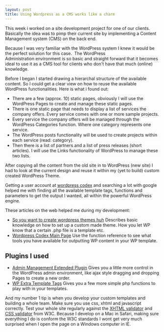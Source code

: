 ```yaml
---
layout: post
title: Using Wordpress as a CMS works like a charm
---
```


This week i worked on a site development project for one of our clients.
Basically the idea was to pimp their current site by implementing a Content
Management system (CMS) on the back end.
<!-- more -->
Because I was very familiar with the WordPress system I knew it would be the
perfect solution for this case.  The WordPress Administration environment is
so basic and straight forward that it becomes ideal to use it as a CMS tool
for clients who don't have that much (online) knowledge.

Before I began I started drawing a hierarchal structure of the available
content. So I could get a clear view on how to reuse the available WordPress
functionalities. Here is what i found out:

- There are a few (approx. 10) static pages, obviously I will use the
  WordPress Pages to create and manage these static pages.
- There is one static page that needs to display a list of services the
  company offers. Every service comes with one or more sample projects.
- Every service the company offers will be managed through the WordPress
  Categories function. Where one category represents one service.
- The WordPress posts functionality will be used to create projects within
  each service (read: category).
- Then there is a list of partners and a list of press releases (short
  articles). I will use the Links functionality of WordPress to manage these
  two lists. 

After copying all the content from the old site in to WordPress (new site) I
had to look at the current design and reuse it within my (yet to build) custom
created WordPress Theme.

Getting a user account at [wordpress codex][codex] and searching a lot with
google helped me with finding all the available template tags, functions and
parameters to get the output I wanted, all within the powerful WordPress
engine.

These articles on the web helped me during my development:

- [So you want to create wordpress themes huh][wpdesigner] Describes basic
  knowledge on how to set up a custom made theme. How you let WP know that a
  certain .php file is a template etc.
- [Wordpress Codex Main Page][codex_main] Use the function reference to see
  what tools you have available for outputting WP content in your WP template.


Plugins I used
--------------

- [Admin Management Extended Plugin][schloebe] Gives you a little more control
  in the WordPress admin environment, like ajax style dragging and dropping
  Pages to create a new order.
- [WP Extra Template Tags][tpl_tags] Gives you a few more simple php functions
  to play with in your templates.

And my number 1 tip is when you develop your custom templates and building a
whole team. Make sure you use css, xhtml and javascript correctly. Test your
whole site regularly against the [XHTML validator][html_w3c] and [CSS
validator][css_w3c] from W3C.  Because I develop on a Mac in Safari, making
sure everything I do is conform the W3C standards I wont get very much
surprised when I open the page on a Windows computer in IE.



[codex]: http://codex.wordpress.org/
[schloebe]: http://www.schloebe.de/wordpress/admin-management-xtended-plugin/
[wpdesigner]: http://www.wpdesigner.com/2007/02/19/so-you-want-to-create-wordpress-themes-huh/
[codex_main]: http://codex.wordpress.org/Main_Page
[tpl_tags]: http://www.web-templates.nu/2008/08/25/wp-extra-template-tags/
[html_w3c]: http://validator.w3.org/
[css_w3c]: http://jigsaw.w3.org/css-validator/
